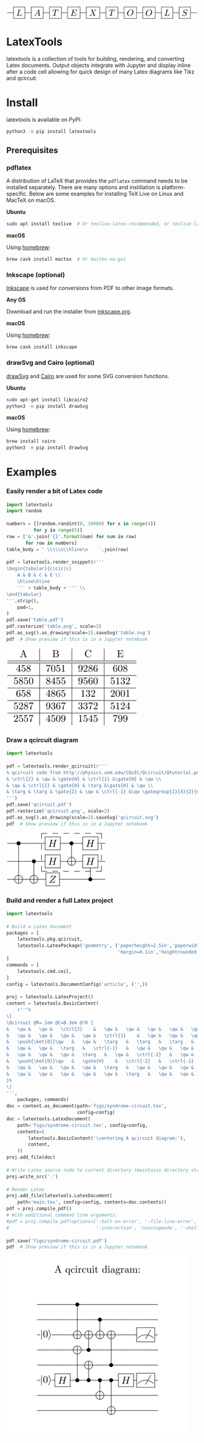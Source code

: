 ![LatexTools logo](https://raw.githubusercontent.com/cduck/latextools/master/examples/logo.svg)

# LatexTools

latextools is a collection of tools for building, rendering, and converting Latex documents.
Output objects integrate with Jupyter and display inline after a code cell allowing for quick design of many Latex diagrams like Tikz and qcircuit.


# Install

latextools is available on PyPI:

```bash
python3 -m pip install latextools
```

## Prerequisites

### pdflatex

A distribution of LaTeX that provides the `pdflatex` command needs to be installed separately.
There are many options and instillation is platform-specific.
Below are some examples for installing TeX Live on Linux and MacTeX on macOS.

**Ubuntu**

```bash
sudo apt install texlive  # Or texlive-latex-recommended, or texlive-latex-extra
```

**macOS**

Using [homebrew](https://brew.sh/):

```bash
brew cask install mactex  # Or mactex-no-gui
```

### Inkscape (optional)

[Inkscape](https://inkscape.org/) is used for conversions from PDF to other image formats.

**Any OS**

Download and run the installer from [inkscape.org](https://inkscape.org/release/).

**macOS**

Using [homebrew](https://brew.sh/):

```bash
brew cask install inkscape
```

### drawSvg and Cairo (optional)

[drawSvg](https://github.com/cduck/drawSvg/) and [Cairo](https://www.cairographics.org/download/) are used for some SVG conversion functions.

**Ubuntu**

```bash
sudo apt-get install libcairo2
python3 -m pip install drawSvg
```

**macOS**

Using [homebrew](https://brew.sh/):

```bash
brew install cairo
python3 -m pip install drawSvg
```


# Examples

### Easily render a bit of Latex code
```python
import latextools
import random

numbers = [[random.randint(0, 10000) for x in range(4)]
          for y in range(5)]
row = ['&'.join('{}'.format(num) for num in row)
       for row in numbers]
table_body = ' \\\\\n\\hline\n    '.join(row)

pdf = latextools.render_snippet(r'''
\begin{tabular}{c|c|c|c}
    A & B & C & E \\
    \hline\hline
    ''' + table_body + ''' \\
\end{tabular}
'''.strip(),
    pad=1,
)
pdf.save('table.pdf')
pdf.rasterize('table.png', scale=2)
pdf.as_svg().as_drawing(scale=2).saveSvg('table.svg')
pdf  # Show preview if this is in a Jupyter notebook
```
![Example table output](https://raw.githubusercontent.com/cduck/latextools/master/examples/table.png)

### Draw a qcircuit diagram

```python
import latextools

pdf = latextools.render_qcircuit(r'''
% qcircuit code from http://physics.unm.edu/CQuIC/Qcircuit/Qtutorial.pdf
& \ctrl{2} & \qw & \gate{H} & \ctrl{1} &\gate{H} & \qw \\
& \qw & \ctrl{1} & \gate{H} & \targ &\gate{H} & \qw \\
& \targ & \targ & \gate{Z} & \qw & \ctrl{-1} &\qw \gategroup{1}{4}{2}{6}{.7em}{--}
''')
pdf.save('qcircuit.pdf')
pdf.rasterize('qcircuit.png', scale=2)
pdf.as_svg().as_drawing(scale=2).saveSvg('qcircuit.svg')
pdf  # Show preview if this is in a Jupyter notebook
```

![Example qcircuit output](https://raw.githubusercontent.com/cduck/latextools/master/examples/qcircuit.png)

### Build and render a full Latex project

```python
import latextools

# Build a Latex document
packages = [
    latextools.pkg.qcircuit,
    latextools.LatexPackage('geometry', ('paperheight=2.5in','paperwidth=2.5in',
                                         'margin=0.1in','heightrounded')),
]
commands = [
    latextools.cmd.ceil,
]
config = latextools.DocumentConfig('article', ('',))

proj = latextools.LatexProject()
content = latextools.BasicContent(
    r'''%
\[
\Qcircuit @R=.1em @C=0.3em @!R {
&	\qw	&	\qw	&	\ctrl{2}	&	\qw	&	\qw	&	\qw	&	\qw	&	\qw	&	\qw	\\
&	\qw	&	\qw	&	\qw	&	\qw	&	\ctrl{1}	&	\qw	&	\qw	&	\qw	&	\qw	\\
&	\push{\ket{0}}\qw	&	\qw	&	\targ	&	\targ	&	\targ	&	\targ	&	\qw	&	\meter	&	\qw	\\
&	\qw	&	\qw	&	\targ	&	\ctrl{-1}	&	\qw	&	\qw	&	\qw	&	\qw	&	\qw	\\
&	\qw	&	\qw	&	\qw	&	\targ	&	\qw	&	\ctrl{-2}	&	\qw	&	\qw	&	\qw	\\
&	\push{\ket{0}}\qw	&	\gate{H}	&	\ctrl{-2}	&	\ctrl{-1}	&	\ctrl{1}	&	\ctrl{2}	&	\gate{H}	&	\meter	&	\qw	\\
&	\qw	&	\qw	&	\qw	&	\qw	&	\targ	&	\qw	&	\qw	&	\qw	&	\qw	\\
&	\qw	&	\qw	&	\qw	&	\qw	&	\qw	&	\targ	&	\qw	&	\qw	&	\qw	\\
}%
\]
''',
    packages, commands)
doc = content.as_document(path='figs/syndrome-circuit.tex',
                          config=config)
doc = latextools.LatexDocument(
    path='figs/syndrome-circuit.tex', config=config,
    contents=(
        latextools.BasicContent('\centering A qcircuit diagram:'),
        content,
    ))
proj.add_file(doc)

# Write Latex source code to current directory (maintains directory structure)
proj.write_src('.')

# Render Latex
proj.add_file(latextools.LatexDocument(
    path='main.tex', config=config, contents=doc.contents))
pdf = proj.compile_pdf()
# With additional command line arguments:
#pdf = proj.compile_pdf(options=['-halt-on-error', '-file-line-error',
#                                '-interaction', 'nonstopmode', '-shell-escape'])

pdf.save('figs/syndrome-circuit.pdf')
pdf  # Show preview if this is in a Jupyter notebook
```

![Example Latex output](https://raw.githubusercontent.com/cduck/latextools/master/examples/syndrome-circuit.png)
